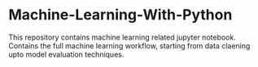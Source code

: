 # Machine-Learning-With-Python

This repository contains machine learning related jupyter notebook. Contains the full machine learning workflow, starting from data claening upto model evaluation techniques.
